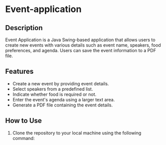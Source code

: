 # Event-application


## Description

Event Application is a Java Swing-based application that allows users to create new events with various details such as event name, speakers, food preferences, and agenda. Users can save the event information to a PDF file.

## Features

- Create a new event by providing event details.
- Select speakers from a predefined list.
- Indicate whether food is required or not.
- Enter the event's agenda using a larger text area.
- Generate a PDF file containing the event details.

## How to Use

1. Clone the repository to your local machine using the following command:
